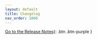 ```yaml
---
layout: default
title: Changelog
nav_order: 1000
---
```

[Go to the Release Notes](https://github.com/T-Systems-MMS/phonebook/releases){: .btn .btn-purple }

